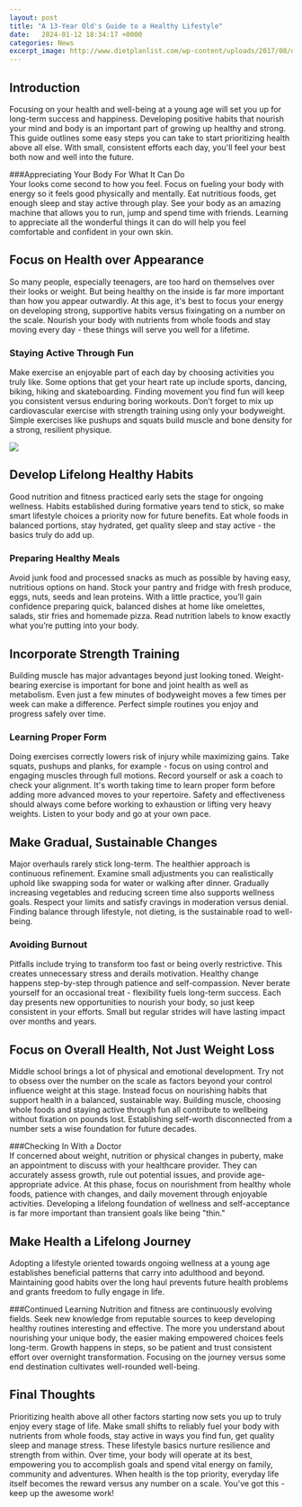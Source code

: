 ```yaml
---
layout: post
title: "A 13-Year Old's Guide to a Healthy Lifestyle"
date:   2024-01-12 18:34:17 +0000
categories: News
excerpt_image: http://www.dietplanlist.com/wp-content/uploads/2017/08/diet-and-exercise-plan-for-13-year-old-b64a8cd014e17b386ffa3a42f3521de4-swfytA.jpg
---
```

## Introduction
Focusing on your health and well-being at a young age will set you up for long-term success and happiness. Developing positive habits that nourish your mind and body is an important part of growing up healthy and strong. This guide outlines some easy steps you can take to start prioritizing health above all else. With small, consistent efforts each day, you'll feel your best both now and well into the future.

###Appreciating Your Body For What It Can Do  
Your looks come second to how you feel. Focus on fueling your body with energy so it feels good physically and mentally. Eat nutritious foods, get enough sleep and stay active through play. See your body as an amazing machine that allows you to run, jump and spend time with friends. Learning to appreciate all the wonderful things it can do will help you feel comfortable and confident in your own skin.

## Focus on Health over Appearance
So many people, especially teenagers, are too hard on themselves over their looks or weight. But being healthy on the inside is far more important than how you appear outwardly. At this age, it's best to focus your energy on developing strong, supportive habits versus fixingating on a number on the scale. Nourish your body with nutrients from whole foods and stay moving every day - these things will serve you well for a lifetime.

### Staying Active Through Fun
Make exercise an enjoyable part of each day by choosing activities you truly like. Some options that get your heart rate up include sports, dancing, biking, hiking and skateboarding. Finding movement you find fun will keep you consistent versus enduring boring workouts. Don’t forget to mix up cardiovascular exercise with strength training using only your bodyweight. Simple exercises like pushups and squats build muscle and bone density for a strong, resilient physique.


![](http://www.dietplanlist.com/wp-content/uploads/2017/08/diet-and-exercise-plan-for-13-year-old-b64a8cd014e17b386ffa3a42f3521de4-swfytA.jpg)
## Develop Lifelong Healthy Habits
Good nutrition and fitness practiced early sets the stage for ongoing wellness. Habits established during formative years tend to stick, so make smart lifestyle choices a priority now for future benefits. Eat whole foods in balanced portions, stay hydrated, get quality sleep and stay active - the basics truly do add up.

### Preparing Healthy Meals
Avoid junk food and processed snacks as much as possible by having easy, nutritious options on hand. Stock your pantry and fridge with fresh produce, eggs, nuts, seeds and lean proteins. With a little practice, you’ll gain confidence preparing quick, balanced dishes at home like omelettes, salads, stir fries and homemade pizza. Read nutrition labels to know exactly what you’re putting into your body.

## Incorporate Strength Training  
Building muscle has major advantages beyond just looking toned. Weight-bearing exercise is important for bone and joint health as well as metabolism. Even just a few minutes of bodyweight moves a few times per week can make a difference. Perfect simple routines you enjoy and progress safely over time.

### Learning Proper Form
Doing exercises correctly lowers risk of injury while maximizing gains. Take squats, pushups and planks, for example - focus on using control and engaging muscles through full motions. Record yourself or ask a coach to check your alignment. It's worth taking time to learn proper form before adding more advanced moves to your repertoire. Safety and effectiveness should always come before working to exhaustion or lifting very heavy weights. Listen to your body and go at your own pace.

## Make Gradual, Sustainable Changes
Major overhauls rarely stick long-term. The healthier approach is continuous refinement. Examine small adjustments you can realistically uphold like swapping soda for water or walking after dinner. Gradually increasing vegetables and reducing screen time also supports wellness goals. Respect your limits and satisfy cravings in moderation versus denial. Finding balance through lifestyle, not dieting, is the sustainable road to well-being.

### Avoiding Burnout  
Pitfalls include trying to transform too fast or being overly restrictive. This creates unnecessary stress and derails motivation. Healthy change happens step-by-step through patience and self-compassion. Never berate yourself for an occasional treat - flexibility fuels long-term success. Each day presents new opportunities to nourish your body, so just keep consistent in your efforts. Small but regular strides will have lasting impact over months and years.

## Focus on Overall Health, Not Just Weight Loss
Middle school brings a lot of physical and emotional development. Try not to obsess over the number on the scale as factors beyond your control influence weight at this stage. Instead focus on nourishing habits that support health in a balanced, sustainable way. Building muscle, choosing whole foods and staying active through fun all contribute to wellbeing without fixation on pounds lost. Establishing self-worth disconnected from a number sets a wise foundation for future decades. 

###Checking In With a Doctor  
If concerned about weight, nutrition or physical changes in puberty, make an appointment to discuss with your healthcare provider. They can accurately assess growth, rule out potential issues, and provide age-appropriate advice. At this phase, focus on nourishment from healthy whole foods, patience with changes, and daily movement through enjoyable activities. Developing a lifelong foundation of wellness and self-acceptance is far more important than transient goals like being "thin."

## Make Health a Lifelong Journey
Adopting a lifestyle oriented towards ongoing wellness at a young age establishes beneficial patterns that carry into adulthood and beyond. Maintaining good habits over the long haul prevents future health problems and grants freedom to fully engage in life. 

###Continued Learning
Nutrition and fitness are continuously evolving fields. Seek new knowledge from reputable sources to keep developing healthy routines interesting and effective. The more you understand about nourishing your unique body, the easier making empowered choices feels long-term. Growth happens in steps, so be patient and trust consistent effort over overnight transformation. Focusing on the journey versus some end destination cultivates well-rounded well-being.

## Final Thoughts
Prioritizing health above all other factors starting now sets you up to truly enjoy every stage of life. Make small shifts to reliably fuel your body with nutrients from whole foods, stay active in ways you find fun, get quality sleep and manage stress. These lifestyle basics nurture resilience and strength from within. Over time, your body will operate at its best, empowering you to accomplish goals and spend vital energy on family, community and adventures. When health is the top priority, everyday life itself becomes the reward versus any number on a scale. You've got this - keep up the awesome work!